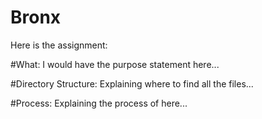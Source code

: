 # Bronx
Here is the assignment:


#What:
I would have the purpose statement here...


#Directory Structure:
Explaining where to find all the files...


#Process:
Explaining the process of here...
